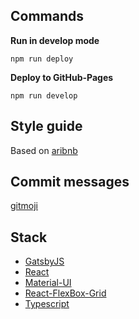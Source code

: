 ## Commands

**Run in develop mode**

    npm run deploy


**Deploy to GitHub-Pages**

    npm run develop

## Style guide
Based on [aribnb](https://github.com/airbnb/javascript/tree/master/react)

## Commit messages

[gitmoji](https://gitmoji.carloscuesta.me/)

## Stack
* [GatsbyJS](https://www.gatsbyjs.org/)
* [React](https://reactjs.org)
* [Material-UI](http://www.material-ui.com)
* [React-FlexBox-Grid](http://roylee0704.github.io/react-flexbox-grid/)
* [Typescript](https://www.typescriptlang.org/)